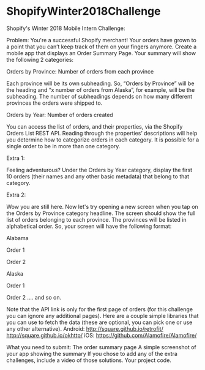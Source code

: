 # ShopifyWinter2018Challenge

Shopify's Winter 2018 Mobile Intern Challenge:

Problem:
You're a successful Shopify merchant! Your orders have grown to a point that you can’t keep track of them on your fingers anymore. Create a mobile app that displays an Order Summary Page. Your summary will show the following 2 categories:

Orders by Province: Number of orders from each province

Each province will be its own subheading. So, “Orders by Province” will be the heading and “x number of orders from Alaska”, for example, will be the subheading. The number of subheadings depends on how many different provinces the orders were shipped to.

Orders by Year: Number of orders created

You can access the list of orders, and their properties, via the Shopify Orders List REST API. Reading through the properties’ descriptions will help you determine how to categorize orders in each category. It is possible for a single order to be in more than one category.

Extra 1:

Feeling adventurous? Under the Orders by Year category, display the first 10 orders (their names and any other basic metadata) that belong to that category.

Extra 2:

Wow you are still here. Now let's try opening a new screen when you tap on the Orders by Province category headline. The screen should show the full list of orders belonging to each province. The provinces will be listed in alphabetical order. So, your screen will have the following format:

Alabama

Order 1

Order 2

Alaska

Order 1

Order 2
.... and so on.

Note that the API link is only for the first page of orders (for this challenge you can ignore any additional pages). Here are a couple simple libraries that you can use to fetch the data (these are optional, you can pick one or use any other alternative).
Android:
http://square.github.io/retrofit/
http://square.github.io/okhttp/
iOS:
https://github.com/Alamofire/Alamofire/

What you need to submit:
The order summary page
A simple screenshot of your app showing the summary
If you chose to add any of the extra challenges, include a video of those solutions.
Your project code.
